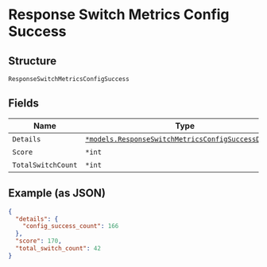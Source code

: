 
# Response Switch Metrics Config Success

## Structure

`ResponseSwitchMetricsConfigSuccess`

## Fields

| Name | Type | Tags | Description |
|  --- | --- | --- | --- |
| `Details` | [`*models.ResponseSwitchMetricsConfigSuccessDetails`](../../doc/models/response-switch-metrics-config-success-details.md) | Optional | - |
| `Score` | `*int` | Optional | - |
| `TotalSwitchCount` | `*int` | Optional | - |

## Example (as JSON)

```json
{
  "details": {
    "config_success_count": 166
  },
  "score": 170,
  "total_switch_count": 42
}
```

